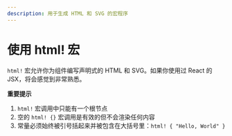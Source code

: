```yaml
---
description: 用于生成 HTML 和 SVG 的宏程序
---
```


# 使用 html! 宏

`html!` 宏允许你为组件编写声明式的 HTML 和 SVG。如果你使用过 React 的 JSX，将会感觉到非常熟悉。

**重要提示**

1. `html!` 宏调用中只能有一个根节点
2. 空的 `html! {}` 宏调用是有效的但不会渲染任何内容
3. 常量必须始终被引号括起来并被包含在大括号里：`html! { "Hello, World" }`
